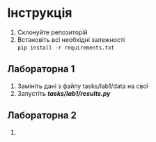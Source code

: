 # Інструкція

1) Склонуйте репозиторій
2) Встановіть всі необхідні залежності\
```pip install -r requirements.txt```

## Лабораторна 1
1) Замініть дані з файлу tasks/lab1/data на свої
2) Запустіть ***tasks/lab1/results.py***

## Лабораторна 2
1) 
